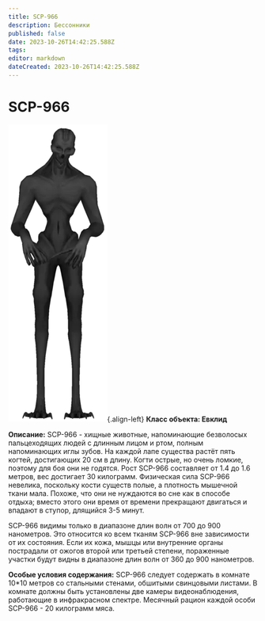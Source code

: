 ```yaml
---
title: SCP-966
description: Бессонники
published: false
date: 2023-10-26T14:42:25.588Z
tags: 
editor: markdown
dateCreated: 2023-10-26T14:42:25.588Z
---
```


# SCP-966
![966.png](/images/roles/966.png){.align-left}
**Класс объекта: Евклид**

**Описание:** SCP-966 - хищные животные, напоминающие безволосых пальцеходящих людей с длинным лицом и ртом, полным напоминающих иглы зубов. На каждой лапе существа растёт пять когтей, достигающих 20 см в длину. Когти острые, но очень ломкие, поэтому для боя они не годятся. Рост SCP-966 составляет от 1.4 до 1.6 метров, вес достигает 30 килограмм. Физическая сила SCP-966 невелика, поскольку кости существ полые, а плотность мышечной ткани мала. Похоже, что они не нуждаются во сне как в способе отдыха; вместо этого они время от времени прекращают двигаться и впадают в ступор, длящийся 3-5 минут.

SCP-966 видимы только в диапазоне длин волн от 700 до 900 нанометров. Это относится ко всем тканям SCP-966 вне зависимости от их состояния. Если их кожа, мышцы или внутренние органы пострадали от ожогов второй или третьей степени, пораженные участки будут видны в диапазоне длин волн от 360 до 900 нанометров.

**Особые условия содержания:** SCP-966 следует содержать в комнате 10*10 метров со стальными стенами, обшитыми свинцовыми листами. В комнате должны быть установлены две камеры видеонаблюдения, работающие в инфракрасном спектре. Месячный рацион каждой особи SCP-966 - 20 килограмм мяса.
